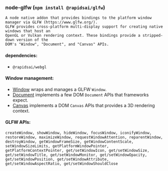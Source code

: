 ### node-glfw (`npm install @rapidsai/glfw`)
    A node native addon that provides bindings to the platform window manager via GLFW (https://www.glfw.org/).
    GLFW provides cross-platform multi-display support for creating native windows that host an
    OpenGL or Vulkan rendering context. These bindings provide a stripped-down version of the
    DOM's "Window", "Document", and "Canvas" APIs.

#### dependencies:
- `@rapidsai/webgl`

#### Window management:
- [Window](https://www.glfw.org/docs/latest/group__window.html) wraps and manages a GLFW `Window`.
- [Document](https://developer.mozilla.org/en-US/docs/Web/API/Document) implements a few DOM `Document` APIs that frameworks expect.
- [Canvas](https://developer.mozilla.org/en-US/docs/Web/API/Canvas_API) implements a DOM `Canvas` APIs that provides a 3D rendering context.

#### GLFW APIs:
    createWindow, showWindow, hideWindow, focusWindow, iconifyWindow, restoreWindow, maximizeWindow, requestWindowAttention, reparentWindow, destroyWindow, getWindowFrameSize, getWindowContentScale, setWindowSizeLimits, getPlatformWindowPointer, getPlatformContextPointer, get/setWindowIcon, get/setWindowSize, get/setWindowTitle, get/setWindowMonitor, get/setWindowOpacity, get/setWindowPosition, get/setWindowAttribute, get/setWindowAspectRatio, get/setWindowShouldClose
